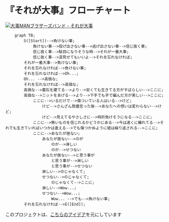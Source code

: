 # 『それが大事』フローチャート

[![大事MANブラザーズバンド - それが大事
](http://img.youtube.com/vi/i-4in14x5y0/0.jpg)](https://www.youtube.com/watch?v=i-4in14x5y0)

```mermaid
    graph TB;
        S([Start])-->負けない事;
            負けない事-->投げ出さない事-->逃げ出さない事-->信じ抜く事;
            信じ抜く事-->駄目になりそうな時-->それが一番大事;
            信じ抜く事-->涙見せてもいいよ-->それを忘れなければ;
        それが一番大事-->負けない事;
        それを忘れなければ-->負けない事;
        それを忘れなければ-->Oh...;
        Oh... -->高価な;
        それを忘れなければ-->高価な;
        高価な-->墓石を建てる-->より-->安くても生きてる方がすばらしい-->ここに;
        高価な-->ニットをあげる-->より-->下手でも手で編んだ方が美しい-->ここに;
            ここに-->いるだけで-->傷ついている人はいる-->けど;
                けど-->さんざん我儘言った後-->あなたへの想いは変わらない-->けど;
                けど-->見えてるやさしさに-->時折負けそうになる-->ここに;
            ここに-->無いものを信じれるかどうかにある-->今は遠くに離れてる-->それでも生きていればいつかは逢える-->でも傷つかぬように嘘は繰り返される-->ここに;
            ここに-->あなたが居ない;
                あなたが居ない-->のが
                    のが-->淋しい
                    のが-->せつない
                あなたが居ない-->と思う事が
                    と思う事が-->淋しい
                    と思う事が-->せつない
                淋しい-->のじゃなくて;
                せつない-->のじゃなくて;
                    のじゃなくて-->ここに;
                淋しい-->Wow...;
                せつない-->Wow...;
                    Wow... -->でも-->負けない事;
        それを忘れなければ-->E([End]);
```

このプロジェクトは、[こちらのアイデア](https://youkoseki.com/soregadaiji/)を元にしています

